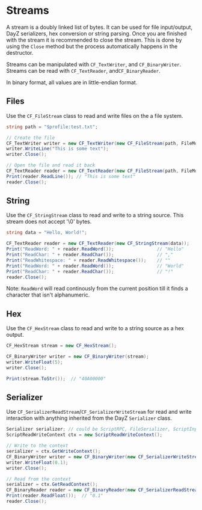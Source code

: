 # Streams

A stream is a doubly linked list of bytes. It can be used for file input/output, DayZ serializers, hex conversion or string parsing. Once you are finished with the stream it is recommended to close the stream. This is done by using the `Close` method but the process automatically happens in the destructor.

Streams can be manipulated with `CF_TextWriter`, and `CF_BinaryWriter`. Streams can be read with `CF_TextReader`, and`CF_BinaryReader`.

In binary format, all values are in little-endian format.

## Files

Use the `CF_FileStream` class to read and write files on the a file system. 

```csharp
string path = "$profile:test.txt";

// Create the file
CF_TextWriter writer = new CF_TextWriter(new CF_FileStream(path, FileMode.WRITE));
writer.WriteLine("This is some text");
writer.Close();

// Open the file and read it back
CF_TextReader reader = new CF_TextReader(new CF_FileStream(path, FileMode.READ));
Print(reader.ReadLine()); // "This is some text"
reader.Close();
```

## String

Use the `CF_StringStream` class to read and write to a string source. This stream does not accept '\0' bytes.

```csharp
string data = "Hello, World!";

CF_TextReader reader = new CF_TextReader(new CF_StringStream(data));
Print("ReadWord: " + reader.ReadWord());				// "Hello"
Print("ReadChar: " + reader.ReadChar());				// ","
Print("ReadWhitespace: " + reader.ReadWhitespace());	// ""
Print("ReadWord: " + reader.ReadWord());				// "World"
Print("ReadChar: " + reader.ReadChar());				// "!"
reader.Close();
```

Note: `ReadWord` will read continously from the current position till it finds a character that isn't alphanumeric.

## Hex

Use the `CF_HexStream` class to read and write to a string source as a hex output.

```csharp
CF_HexStream stream = new CF_HexStream();

CF_BinaryWriter writer = new CF_BinaryWriter(stream);
writer.WriteFloat(5);
writer.Close();

Print(stream.ToStr());	// "40A00000"
```

## Serializer

Use `CF_SerializerReadStream`/`CF_SerializerWriteStream` for read and write interaction with anything inherited from the DayZ `Serializer` class.

```csharp
Serializer serializer; // could be ScriptRPC, FileSerializer, ScriptInputUserData, anything that inherits from Serializer
ScriptReadWriteContext ctx = new ScriptReadWriteContext();

// Write to the context
serializer = ctx.GetWriteContext();
CF_BinaryWriter writer = new CF_BinaryWriter(new CF_SerializerWriteStream(serializer));
writer.WriteFloat(0.1);
writer.Close();

// Read from the context
serializer = ctx.GetReadContext();
CF_BinaryReader reader = new CF_BinaryReader(new CF_SerializerReadStream(serializer));
Print(reader.ReadFloat());	// "0.1"
reader.Close();
```
